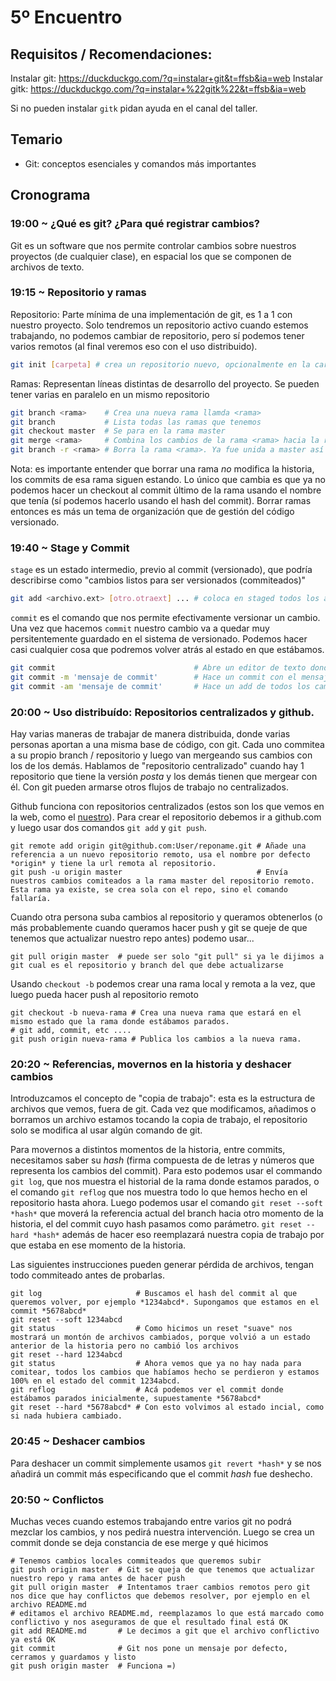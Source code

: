 # 5º Encuentro

## Requisitos / Recomendaciones:

Instalar git: https://duckduckgo.com/?q=instalar+git&t=ffsb&ia=web
Instalar gitk: https://duckduckgo.com/?q=instalar+%22gitk%22&t=ffsb&ia=web

Si no pueden instalar `gitk` pidan ayuda en el canal del taller.

## Temario

* Git: conceptos esenciales y comandos más importantes

## Cronograma

### 19:00 ~ ¿Qué es git? ¿Para qué registrar cambios?

Git es un software que nos permite controlar cambios sobre nuestros proyectos (de cualquier clase), en espacial los que se componen de archivos de texto.

### 19:15 ~ Repositorio y ramas

Repositorio: Parte mínima de una implementación de git, es 1 a 1 con nuestro proyecto. Solo tendremos un repositorio activo cuando estemos trabajando, no podemos cambiar de repositorio, pero sí podemos tener varios remotos (al final veremos eso con el uso distribuido).

```bash
git init [carpeta] # crea un repositorio nuevo, opcionalmente en la carpeta pasada como parámetro, sino en la que estamos paradas.
```

Ramas: Representan líneas distintas de desarrollo del proyecto. Se pueden tener varias en paralelo en un mismo repositorio

```bash
git branch <rama>    # Crea una nueva rama llamda <rama>
git branch           # Lista todas las ramas que tenemos
git checkout master  # Se para en la rama master
git merge <rama>     # Combina los cambios de la rama <rama> hacia la rama actual, solo modifica a esta rama.
git branch -r <rama> # Borra la rama <rama>. Ya fue unida a master así que no hace falta tenerla activa
```

Nota: es importante entender que borrar una rama *no* modifica la historia, los commits de esa rama siguen estando. Lo único que cambia es que ya no podemos hacer un checkout al commit último de la rama usando el nombre que tenía (sí podemos hacerlo usando el hash  del commit). Borrar ramas entonces es más un tema de organización que de gestión del código versionado.

### 19:40 ~ Stage y Commit

`stage` es un estado intermedio, previo al commit (versionado), que podría describirse como "cambios listos para ser versionados (commiteados)"

```bash
git add <archivo.ext> [otro.otraext] ... # coloca en staged todos los archivos que pasamos como parámetro
```

`commit` es el comando que nos permite efectivamente versionar un cambio. Una vez que hacemos `commit` nuestro cambio va a quedar muy persitentemente guardado en el sistema de versionado. Podemos hacer casi cualquier cosa que podremos volver atrás al estado en que estábamos.

```bash
git commit                               # Abre un editor de texto donde pondremos el mensaje de commit y visualizaremos los cambios que estaban en staged, ellos serán los que se guarden.
git commit -m 'mensaje de commit'        # Hace un commit con el mensaje que le pasamos entre comillas
git commit -am 'mensaje de commit'       # Hace un add de todos los cambios actuales y comitea con el mensaje. La versión simple y por eso también la más 'sucia' de usar, ya que es muy fácil versionar cambios que no nos interesaban
```

### 20:00 ~ Uso distribuído: Repositorios centralizados y github.

Hay varias maneras de trabajar de manera distribuida, donde varias personas aportan a una misma base de código, con git. Cada uno commitea a su propio branch / repositorio y luego van mergeando sus cambios con los de los demás. Hablamos de "repositorio centralizado" cuando hay 1 repositorio que tiene la versión *posta* y los demás tienen que mergear con él. Con git pueden armarse otros flujos de trabajo no centralizados.

Github funciona con repositorios centralizados (estos son los que vemos en la web, como el [nuestro](https://github.com/rlyehlab/taller-web)). Para crear el repositorio debemos ir a github.com y luego usar dos comandos `git add` y `git push`.

```
git remote add origin git@github.com:User/reponame.git # Añade una referencia a un nuevo repositorio remoto, usa el nombre por defecto *origin* y tiene la url remota al repositorio.
git push -u origin master                              # Envía nuestros cambios comiteados a la rama master del repositorio remoto. Esta rama ya existe, se crea sola con el repo, sino el comando fallaría.
```

Cuando otra persona suba cambios al repositorio y queramos obtenerlos (o más probablemente cuando queramos hacer push y git se queje de que tenemos que actualizar nuestro repo antes) podemo usar...

```
git pull origin master  # puede ser solo "git pull" si ya le dijimos a git cual es el repositorio y branch del que debe actualizarse
```

Usando `checkout -b` podemos crear una rama local y remota a la vez, que luego pueda hacer push al repositorio remoto

```
git checkout -b nueva-rama # Crea una nueva rama que estará en el mismo estado que la rama donde estábamos parados.
# git add, commit, etc ....
git push origin nueva-rama # Publica los cambios a la nueva rama.
```

### 20:20 ~ Referencias, movernos en la historia y deshacer cambios

Introduzcamos el concepto de "copia de trabajo": esta es la estructura de archivos que vemos, fuera de git. Cada vez que modificamos, añadimos o borramos un archivo estamos tocando la copia de trabajo, el repositorio solo se modifica al usar algún comando de git.

Para movernos a distintos momentos de la historia, entre commits, necesitamos saber su *hash* (firma compuesta de de letras y números que representa los cambios del commit). Para esto podemos usar el commando `git log`, que nos muestra el historial de la rama donde estamos parados, o el comando `git reflog` que nos muestra todo lo que hemos hecho en el repositorio hasta ahora. Luego podemos usar el comando `git reset --soft *hash*` que moverá la referencia actual del branch hacia otro momento de la historia, el del commit cuyo hash pasamos como parámetro. `git reset --hard *hash*` además de hacer eso reemplazará nuestra copia de trabajo por que estaba en ese momento de la historia.

<aside class="warning">
Las siguientes instrucciones pueden generar pérdida de archivos, tengan todo commiteado antes de probarlas.
</aside>

```
git log                     # Buscamos el hash del commit al que queremos volver, por ejemplo *1234abcd*. Supongamos que estamos en el commit *5678abcd*
git reset --soft 1234abcd
git status				    # Como hicimos un reset "suave" nos mostrará un montón de archivos cambiados, porque volvió a un estado anterior de la historia pero no cambió los archivos
git reset --hard 1234abcd 
git status				    # Ahora vemos que ya no hay nada para comitear, todos los cambios que habíamos hecho se perdieron y estamos 100% en el estado del commit 1234abcd.
git reflog                  # Acá podemos ver el commit donde estábamos parados inicialmente, supuestamente *5678abcd*
git reset --hard *5678abcd* # Con esto volvimos al estado incial, como si nada hubiera cambiado.
```


### 20:45 ~ Deshacer cambios

Para deshacer un commit simplemente usamos `git revert *hash*` y se nos añadirá un commit más especificando que el commit *hash* fue deshecho.

### 20:50 ~ Conflictos

Muchas veces cuando estemos trabajando entre varios git no podrá mezclar los cambios, y nos pedirá nuestra intervención. Luego se crea un commit donde se deja constancia de ese merge y qué hicimos

```
# Tenemos cambios locales commiteados que queremos subir
git push origin master  # Git se queja de que tenemos que actualizar nuestro repo y rama antes de hacer push
git pull origin master  # Intentamos traer cambios remotos pero git nos dice que hay conflictos que debemos resolver, por ejemplo en el archivo README.md
# editamos el archivo README.md, reemplazamos lo que está marcado como conflictivo y nos aseguramos de que el resultado final está OK
git add README.md       # Le decimos a git que el archivo conflictivo ya está OK
git commit 				# Git nos pone un mensaje por defecto, cerramos y guardamos y listo
git push origin master  # Funciona =)
```
